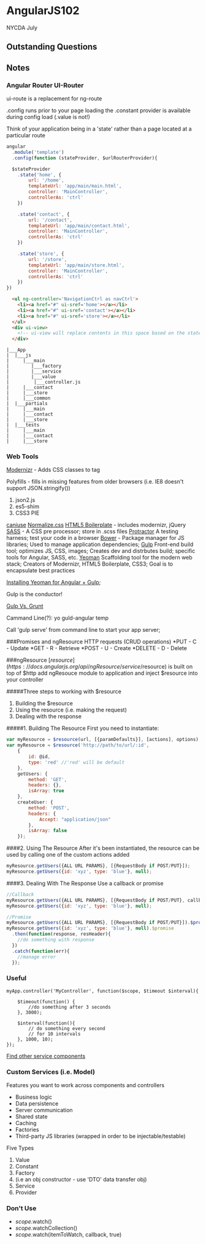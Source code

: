 # AngularJS102
  NYCDA July

## Outstanding Questions



## Notes

### Angular Router UI-Router

ui-route is a replacement for ng-route

.config runs prior to your page loading
the .constant provider is available during config load (.value is not!)

Think of your application being in a 'state' rather than a page located at a particular route
````javascript
angular
  .module('template')
  .config(function (stateProvider, $urlRouterProvider){

  $stateProvider
    .state('home', {
    	url: '/home',
    	templateUrl: 'app/main/main.html',
    	controller: 'MainController',
    	controllerAs: 'ctrl'	
	})

	.state('contact', {
    	url: '/contact',
    	templateUrl: 'app/main/contact.html',
    	controller: 'MainController',
    	controllerAs: 'ctrl'
	})

	.state('store', {
    	url: '/store',
    	templateUrl: 'app/main/store.html',
    	controller: 'MainController',
    	controllerAs: 'ctrl'		
	})
})
````
````html
  <ul ng-controller='NavigationCtrl as navCtrl'>
  	<li><a href="#" ui-sref='home'></a></li>
  	<li><a href="#" ui-sref='contact'></a></li>
  	<li><a href="#" ui-sref='store'></a></li>
  </ul>
  <div ui-view>
  	<!-- ui-view will replace contents in this space based on the state -->
  </div>

````
````
|___App
|  |___js
|     |___main
|        |___factory
|        |___service
|        |___value
|  	      |___controller.js
|     |___contact
|     |___store
|     |___common
|  |___partials
|     |___main
|     |___contact
|     |___store
|  |___tests
|     |___main
|     |___contact
|     |___store

````



### Web Tools
[Modernizr](http://modernizr.com/) - Adds CSS classes to <html> tag

Polyfills - fills in missing features from older browsers (i.e. IE8 doesn't support JSON.stringify())
  1. json2.js
  2. es5-shim
  3. CSS3 PIE

[caniuse](http://caniuse.com/)
[Normalize.css](http://necolas.github.io/normalize.css/)
[HTML5 Boilerplate](http://html5boilerplate.com/) - includes modernizr, jQuery
[SASS](http://sass-lang.com/) - A CSS pre processor; store in .scss files
[Protractor]() A testing harness; test your code in a browser
[Bower](http://bower.io/) - Package manager for JS libraries; Used to manage application dependencies;
[Gulp](http://gulpjs.com/) Front-end build tool; optimizes JS, CSS, images; Creates dev and distrbutes build; specific tools for Angular, SASS, etc.
[Yeoman](http://yeaman.io/) Scaffolding tool for the modern web stack; Creators of Modernizr, HTML5 Boilerplate, CSS3; Goal is to encapsulate best practices

[Installing Yeoman for Angular + Gulp](https://github.com/Swiip/generator-gulp-angular);

Gulp is the conductor!

[Gulp Vs. Grunt](https://github.com/markdalgleish/presentation-build-wars-gulp-vs-grunt)

Cammand Line(?): yo guld-angular temp

Call 'gulp serve' from command line to start your app server;

###Promises and ngResource
HTTP requests (CRUD operations)
*PUT - C - Update
*GET - R - Retrieve
*POST - U - Create
*DELETE - D - Delete

###ngResource
[$resource](https://docs.angularjs.org/api/ngResource/service/$resource) is built on top of $http
add ngResouce module to application and
inject $resource into your controller

#####Three steps to working with $resource
1. Building the $resource
2. Using the resource (i.e. making the request)
3. Dealing with the response

#####1. Building The Resource
First you need to instantiate:
```javascript
var myResource = $resource(url, [{paramDefaults}], [actions], options);
var myResource = $resource('http://path/to/url/:id',
	{
		id: @id, 
		type: 'red' //'red' will be default
	},
	getUsers: {
		method: 'GET',
		headers: {},
		isArray: true
	},
	createUser: {
		method: 'POST',
		headers: {
			Accept: "application/json"
		},
		isArray: false
	}); 
```
####2. Using The Resource
After it's been instantiated, the resource can be used by calling one of
the custom actions added

```javascript
myResource.getUsers({ALL URL PARAMS}, [{RequestBody if POST/PUT}]);
myResource.getUsers({id: 'xyz', type: 'blue'}, null);
```


####3. Dealing With The Response
Use a callback or promise
```javascript
//Callback
myResource.getUsers({ALL URL PARAMS}, [{RequestBody if POST/PUT}, callback]);
myResource.getUsers({id: 'xyz', type: 'blue'}, null);

//Promise
myResource.getUsers({ALL URL PARAMS}, [{RequestBody if POST/PUT}]).$promise().then();
myResource.getUsers({id: 'xyz', type: 'blue'}, null).$promise
  .then(function(response, resHeader){
  	//do something with response
  })
  .catch(function(err){
  	//manage error
  });
```





### Useful

	myApp.controller('MyController', function($scope, $timeout $interval){

		$timeout(function() {
			//do something after 3 seconds
		}, 3000);

		$interval(function(){
			// do something every second
			// for 10 intervals
		}, 1000, 10);
	});

[Find other service components](https://docs.angularjs.org/api/ng/service)

### Custom Services (i.e. Model)
Features you want to work across components and controllers

+ Business logic
+ Data persistence
+ Server communication
+ Shared state
+ Caching
+ Factories
+ Third-party JS libraries (wrapped in order to be injectable/testable)


Five Types

1. Value
2. Constant
3. Factory
 1. (i.e an obj constructor - use 'DTO' data transfer obj)
4. Service
5. Provider





### Don't Use
  + $scope.$watch()
  + $scope.$watchCollection()
  + $scope.$watch(itemToWatch, callback, true)


